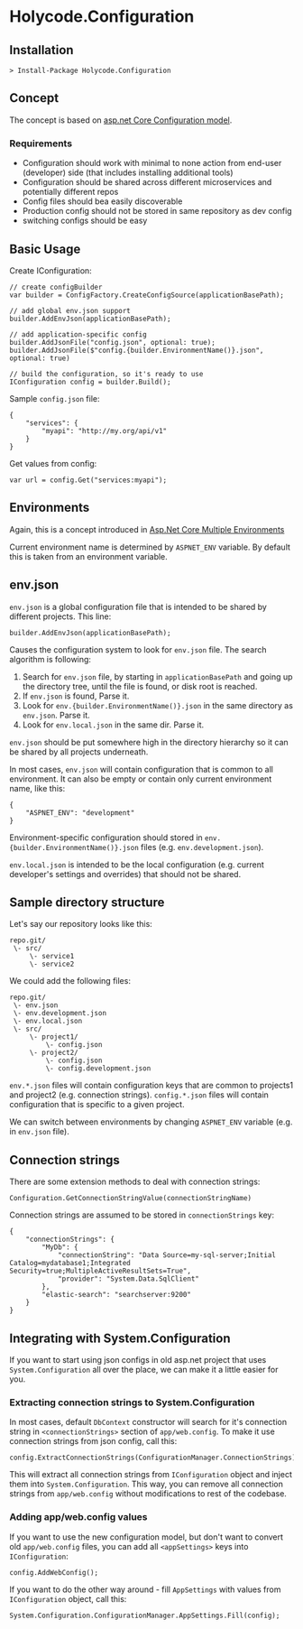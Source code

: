 Holycode.Configuration
====================

Installation
------------

    > Install-Package Holycode.Configuration

Concept
-------

The concept is based on [asp.net Core Configuration model](https://docs.asp.net/en/latest/fundamentals/configuration.html).

### Requirements

* Configuration should work with minimal to none action from end-user (developer) side (that includes installing additional tools)
* Configuration should be shared across different microservices and potentially different repos
* Config files should bea easily discoverable
* Production config should not be stored in same repository as dev config
* switching configs should be easy

Basic Usage
-----------

Create IConfiguration:

    // create configBuilder
    var builder = ConfigFactory.CreateConfigSource(applicationBasePath);
    
    // add global env.json support
    builder.AddEnvJson(applicationBasePath);
    
    // add application-specific config
    builder.AddJsonFile("config.json", optional: true);
    builder.AddJsonFile($"config.{builder.EnvironmentName()}.json", optional: true)

    // build the configuration, so it's ready to use
    IConfiguration config = builder.Build();


Sample `config.json` file:

    {
        "services": { 
            "myapi": "http://my.org/api/v1"
        }
    }

Get values from config:

    var url = config.Get("services:myapi"); 


Environments
------------

Again, this is a concept introduced in [Asp.Net Core Multiple Environments](https://docs.asp.net/en/latest/fundamentals/environments.html)

Current environment name is determined by `ASPNET_ENV` variable. By default this is taken from an environment variable.

env.json
----------

`env.json` is a global configuration file that is intended to be shared by different projects. This line:

    builder.AddEnvJson(applicationBasePath);

Causes the configuration system to look for `env.json` file. The search algorithm is following:

1. Search for `env.json` file, by starting in `applicationBasePath` and going up the directory tree, until the file is found, or disk root is reached. 
2. If `env.json` is found, Parse it.
3. Look for `env.{builder.EnvironmentName()}.json` in the same directory as `env.json`. Parse it.
4. Look for `env.local.json` in the same dir. Parse it.

`env.json` should be put somewhere high in the directory hierarchy so it can be shared by all projects underneath. 

In most cases, `env.json` will contain configuration that is common to all environment. It can also be empty or contain only current environment name, like this:

    {
        "ASPNET_ENV": "development"
    }
  
Environment-specific configuration should stored in `env.{builder.EnvironmentName()}.json` files (e.g. `env.development.json`). 

`env.local.json` is intended to be the local configuration (e.g. current developer's settings and overrides) that should not be shared.  

Sample directory structure
--------------------------

Let's say our repository looks like this:

    repo.git/
     \- src/
         \- service1
         \- service2

We could add the following files:

    repo.git/
     \- env.json
     \- env.development.json
     \- env.local.json
     \- src/
         \- project1/
             \- config.json
         \- project2/
             \- config.json
             \- config.development.json

`env.*.json` files will contain configuration keys that are common to projects1 and project2 (e.g. connection strings). 
`config.*.json` files will contain configuration that is specific to a given project.

We can switch between environments by changing `ASPNET_ENV` variable (e.g. in `env.json` file). 

Connection strings
------------------

There are some extension methods to deal with connection strings:

    Configuration.GetConnectionStringValue(connectionStringName)

Connection strings are assumed to be stored in `connectionStrings` key:

    { 
        "connectionStrings": {  
            "MyDb": {
                "connectionString": "Data Source=my-sql-server;Initial Catalog=mydatabase1;Integrated Security=true;MultipleActiveResultSets=True",
                "provider": "System.Data.SqlClient"
            },
            "elastic-search": "searchserver:9200"
        }
    }

Integrating with System.Configuration
-------------------------------------

If you want to start using json configs in old asp.net project that uses `System.Configuration` all over the place, we can make it a little easier for you.

### Extracting connection strings to System.Configuration

In most cases, default `DbContext` constructor will search for it's connection string in `<connectionStrings>` section of `app/web.config`. To make it use connection strings from json config, call this:

    config.ExtractConnectionStrings(ConfigurationManager.ConnectionStrings);

This will extract all connection strings from `IConfiguration` object and inject them into `System.Configuration`. This way, you can remove all connection strings from `app/web.config` without modifications to rest of the codebase.

### Adding app/web.config values

If you want to use the new configuration model, but don't want to convert old `app/web.config` files, you can add all `<appSettings>` keys into `IConfiguration`:

    config.AddWebConfig();

If you want to do the other way around - fill `AppSettings` with values from `IConfiguration` object, call this:

    System.Configuration.ConfigurationManager.AppSettings.Fill(config); 